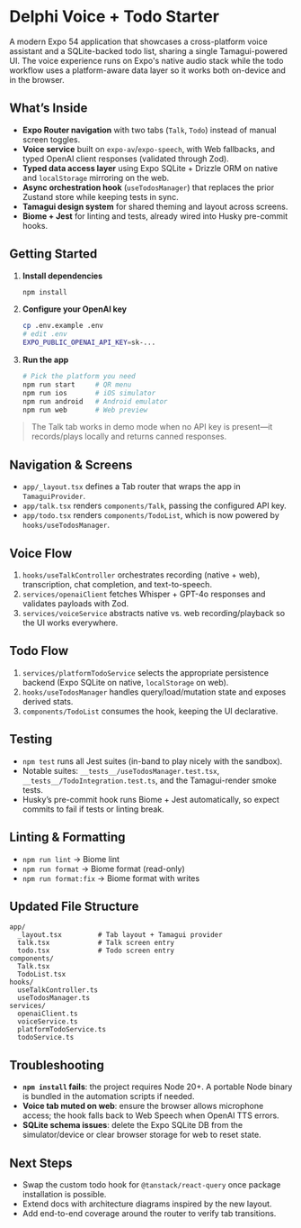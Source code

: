 # Delphi Voice + Todo Starter

A modern Expo 54 application that showcases a cross-platform voice assistant and a SQLite-backed todo list, sharing a single Tamagui-powered UI. The voice experience runs on Expo's native audio stack while the todo workflow uses a platform-aware data layer so it works both on-device and in the browser.

## What’s Inside

- **Expo Router navigation** with two tabs (`Talk`, `Todo`) instead of manual screen toggles.
- **Voice service** built on `expo-av`/`expo-speech`, with Web fallbacks, and typed OpenAI client responses (validated through Zod).
- **Typed data access layer** using Expo SQLite + Drizzle ORM on native and `localStorage` mirroring on the web.
- **Async orchestration hook** (`useTodosManager`) that replaces the prior Zustand store while keeping tests in sync.
- **Tamagui design system** for shared theming and layout across screens.
- **Biome + Jest** for linting and tests, already wired into Husky pre-commit hooks.

## Getting Started

1. **Install dependencies**
   ```bash
   npm install
   ```

2. **Configure your OpenAI key**
   ```bash
   cp .env.example .env
   # edit .env
   EXPO_PUBLIC_OPENAI_API_KEY=sk-...
   ```

3. **Run the app**
   ```bash
   # Pick the platform you need
   npm run start     # QR menu
   npm run ios       # iOS simulator
   npm run android   # Android emulator
   npm run web       # Web preview
   ```

> The Talk tab works in demo mode when no API key is present—it records/plays locally and returns canned responses.

## Navigation & Screens

- `app/_layout.tsx` defines a Tab router that wraps the app in `TamaguiProvider`.
- `app/talk.tsx` renders `components/Talk`, passing the configured API key.
- `app/todo.tsx` renders `components/TodoList`, which is now powered by `hooks/useTodosManager`.

## Voice Flow

1. `hooks/useTalkController` orchestrates recording (native + web), transcription, chat completion, and text-to-speech.
2. `services/openaiClient` fetches Whisper + GPT-4o responses and validates payloads with Zod.
3. `services/voiceService` abstracts native vs. web recording/playback so the UI works everywhere.

## Todo Flow

1. `services/platformTodoService` selects the appropriate persistence backend (Expo SQLite on native, `localStorage` on web).
2. `hooks/useTodosManager` handles query/load/mutation state and exposes derived stats.
3. `components/TodoList` consumes the hook, keeping the UI declarative.

## Testing

- `npm test` runs all Jest suites (in-band to play nicely with the sandbox).
- Notable suites: `__tests__/useTodosManager.test.tsx`, `__tests__/TodoIntegration.test.ts`, and the Tamagui-render smoke tests.
- Husky’s pre-commit hook runs Biome + Jest automatically, so expect commits to fail if tests or linting break.

## Linting & Formatting

- `npm run lint` → Biome lint
- `npm run format` → Biome format (read-only)
- `npm run format:fix` → Biome format with writes

## Updated File Structure

```
app/
  _layout.tsx         # Tab layout + Tamagui provider
  talk.tsx            # Talk screen entry
  todo.tsx            # Todo screen entry
components/
  Talk.tsx
  TodoList.tsx
hooks/
  useTalkController.ts
  useTodosManager.ts
services/
  openaiClient.ts
  voiceService.ts
  platformTodoService.ts
  todoService.ts
```

## Troubleshooting

- **`npm install` fails**: the project requires Node 20+. A portable Node binary is bundled in the automation scripts if needed.
- **Voice tab muted on web**: ensure the browser allows microphone access; the hook falls back to Web Speech when OpenAI TTS errors.
- **SQLite schema issues**: delete the Expo SQLite DB from the simulator/device or clear browser storage for web to reset state.

## Next Steps

- Swap the custom todo hook for `@tanstack/react-query` once package installation is possible.
- Extend docs with architecture diagrams inspired by the new layout.
- Add end-to-end coverage around the router to verify tab transitions.
